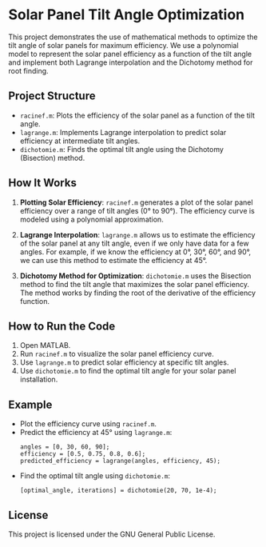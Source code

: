 # Solar Panel Tilt Angle Optimization

This project demonstrates the use of mathematical methods to optimize the tilt angle of solar panels for maximum efficiency. We use a polynomial model to represent the solar panel efficiency as a function of the tilt angle and implement both Lagrange interpolation and the Dichotomy method for root finding.

## Project Structure

- `racinef.m`: Plots the efficiency of the solar panel as a function of the tilt angle.
- `lagrange.m`: Implements Lagrange interpolation to predict solar efficiency at intermediate tilt angles.
- `dichotomie.m`: Finds the optimal tilt angle using the Dichotomy (Bisection) method.

## How It Works

1. **Plotting Solar Efficiency**: `racinef.m` generates a plot of the solar panel efficiency over a range of tilt angles (0° to 90°). The efficiency curve is modeled using a polynomial approximation.

2. **Lagrange Interpolation**: `lagrange.m` allows us to estimate the efficiency of the solar panel at any tilt angle, even if we only have data for a few angles. For example, if we know the efficiency at 0°, 30°, 60°, and 90°, we can use this method to estimate the efficiency at 45°.

3. **Dichotomy Method for Optimization**: `dichotomie.m` uses the Bisection method to find the tilt angle that maximizes the solar panel efficiency. The method works by finding the root of the derivative of the efficiency function.

## How to Run the Code

1. Open MATLAB.
2. Run `racinef.m` to visualize the solar panel efficiency curve.
3. Use `lagrange.m` to predict solar efficiency at specific tilt angles.
4. Use `dichotomie.m` to find the optimal tilt angle for your solar panel installation.

## Example

- Plot the efficiency curve using `racinef.m`.
- Predict the efficiency at 45° using `lagrange.m`:
    ```
    angles = [0, 30, 60, 90];
    efficiency = [0.5, 0.75, 0.8, 0.6];
    predicted_efficiency = lagrange(angles, efficiency, 45);
    ```
- Find the optimal tilt angle using `dichotomie.m`:
    ```
    [optimal_angle, iterations] = dichotomie(20, 70, 1e-4);
    ```

## License

This project is licensed under the GNU General Public License.
